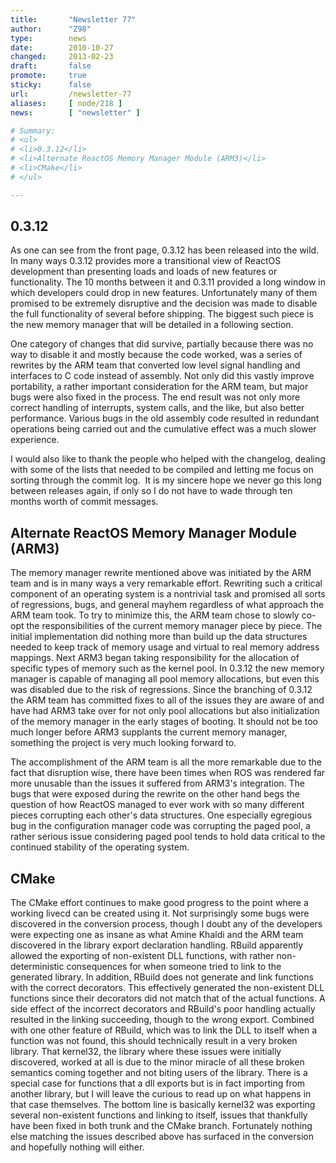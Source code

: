 ```yaml
---
title:       "Newsletter 77"
author:      "Z98"
type:        news
date:        2010-10-27
changed:     2013-02-23
draft:       false
promote:     true
sticky:      false
url:         /newsletter-77
aliases:     [ node/218 ]
news:        [ "newsletter" ]

# Summary:
# <ul>
# <li>0.3.12</li>
# <li>Alternate ReactOS Memory Manager Module (ARM3)</li>
# <li>CMake</li>
# </ul>

---
```

<h2>0.3.12</h2>
<p>As one can see from the front page, 0.3.12 has been released into the wild.  In many ways 0.3.12 provides more a transitional view of ReactOS development than presenting loads and loads of new features or functionality.  The 10 months between it and 0.3.11 provided a long window in which developers could drop in new features.  Unfortunately many of them promised to be extremely disruptive and the decision was made to disable the full functionality of several before shipping.  The biggest such piece is the new memory manager that will be detailed in a following section.</p>
<p>One category of changes that did survive, partially because there was no way to disable it and mostly because the code worked, was a series of rewrites by the ARM team that converted low level signal handling and interfaces to C code instead of assembly.  Not only did this vastly improve portability, a rather important consideration for the ARM team, but major bugs were also fixed in the process.  The end result was not only more correct handling of interrupts, system calls, and the like, but also better performance.  Various bugs in the old assembly code resulted in redundant operations being carried out and the cumulative effect was a much slower experience.</p>
<p>I would also like to thank the people who helped with the changelog, dealing with some of the lists that needed to be compiled and letting me focus on sorting through the commit log.&nbsp; It is my sincere hope we never go this long between releases again, if only so I do not have to wade through ten months worth of commit messages.</p>
<h2>Alternate ReactOS Memory Manager Module (ARM3)<br /></h2>
<p>The memory manager rewrite mentioned above was initiated by the ARM team and is in many ways a very remarkable effort.  Rewriting such a critical component of an operating system is a nontrivial task and promised all sorts of regressions, bugs, and general mayhem regardless of what approach the ARM team took.  To try to minimize this, the ARM team chose to slowly co-opt the responsibilities of the current memory manager piece by piece.  The initial implementation did nothing more than build up the data structures needed to keep track of memory usage and virtual to real memory address mappings.  Next ARM3 began taking responsibility for the allocation of specific types of memory such as the kernel pool.  In 0.3.12 the new memory manager is capable of managing all pool memory allocations, but even this was disabled due to the risk of regressions.  Since the branching of 0.3.12 the ARM team has committed fixes to all of the issues they are aware of and have had ARM3 take over for not only pool allocations but also initialization of the memory manager in the early stages of booting.  It should not be too much longer before ARM3 supplants the current memory manager, something the project is very much looking forward to.</p>
<p>The accomplishment of the ARM team is all the more remarkable due to the fact that disruption wise, there have been times when ROS was rendered far more unusable than the issues it suffered from ARM3's integration.  The bugs that were exposed during the rewrite on the other hand begs the question of how ReactOS managed to ever work with so many different pieces corrupting each other's data structures.  One especially egregious bug in the configuration manager code was corrupting the paged pool, a rather serious issue considering paged pool tends to hold data critical to the continued stability of the operating system.</p>
<h2>CMake</h2>
<p>The CMake effort continues to make good progress to the point where a working livecd can be created using it.  Not surprisingly some bugs were discovered in the conversion process, though I doubt any of the developers were expecting one as insane as what Amine Khaldi and the ARM team discovered in the library export declaration handling.  RBuild apparently allowed the exporting of non-existent DLL functions, with rather non-deterministic consequences for when someone tried to link to the generated library.  In addition, RBuild does not generate and link functions with the correct decorators.  This effectively generated the non-existent DLL functions since their decorators did not match that of the actual functions.  A side effect of the incorrect decorators and RBuild's poor handling actually resulted in the linking succeeding, though to the wrong export.  Combined with one other feature of RBuild, which was to link the DLL to itself when a function was not found, this should technically result in a very broken library.  That kernel32, the library where these issues were initially discovered, worked at all is due to the minor miracle of all these broken semantics coming together and not biting users of the library.  There is a special case for functions that a dll exports but is in fact importing from another library, but I will leave the curious to read up on what happens in that case themselves.  The bottom line is basically kernel32 was exporting several non-existent functions and linking to itself, issues that thankfully have been fixed in both trunk and the CMake branch.  Fortunately nothing else matching the issues described above has surfaced in the conversion and hopefully nothing will either.</p>
